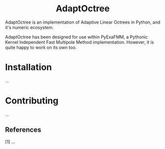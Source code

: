 <h1 align='center'> AdaptOctree </h1>

AdaptOctree is an implementation of Adaptive Linear Octrees in Python, and it's numeric ecosystem.

AdaptOctree has been designed for use within PyExaFMM, a Pythonic Kernel Independent Fast Multipole Method
implementation. However, it is quite happy to work on its own too.

# Installation

...

# Contributing

...

## References

[1] ...
